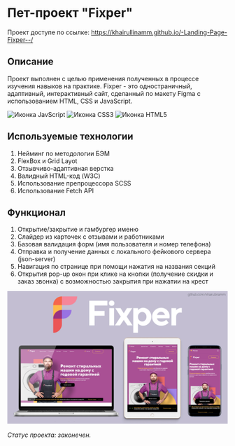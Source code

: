 # Пет-проект "Fixper"  
Проект доступе по ссылке: https://khairullinamm.github.io/-Landing-Page-Fixper--/
 
## Описание
Проект выполнен с целью применения полученных в процессе изучения навыков на практике. Fixper - это одностраничный, адаптивный, интерактивный сайт, сделанный по макету Figma с использованием HTML, CSS и JavaScript.

![Иконка JavScript](https://img.shields.io/badge/JavaScript-323330?style=for-the-badge&logo=javascript&logoColor=F7DF1E)
![Иконка CSS3](https://img.shields.io/badge/CSS3-1572B6?style=for-the-badge&logo=css3&logoColor=white)
![Иконка HTML5](https://img.shields.io/badge/HTML5-E34F26?style=for-the-badge&logo=html5&logoColor=white)

## Используемые технологии
1. Нейминг по методологии БЭМ
2. FlexBox и Grid Layot
3. Отзывчиво-адаптивная верстка
4. Валидный HTML-код (W3C)
5. Использование препроцессора SCSS
6. Использование Fetch API 
   
## Функционал
1. Открытие/закрытие и гамбургер именю
2. Слайдер из карточек с отзывами и работниками
3. Базовая валидация форм (имя пользователя и номер телефона)
4. Отправка и получение данных с локального фейкового сервера (json-server)
5. Навигация по странице при помощи нажатия на названия секций
6. Открытия pop-up окон при клике на кнопки (получение скидки и заказ звонка) с возможностью закрытия при нажатии на крест

![Иллюстрация к проекту](fixper.jpg)

_Статус проекта: законечен._
